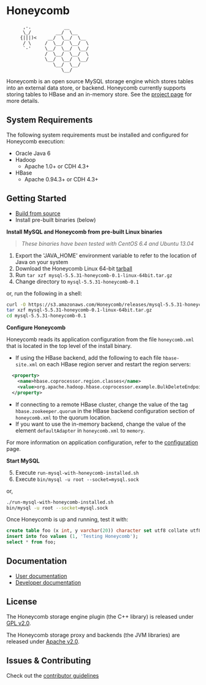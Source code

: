# Honeycomb

```
      ,-.            __
      \_/         __/  \__
     {|||)<    __/  \__/  \__
      / \     /  \__/  \__/  \
      `-'     \__/  \__/  \__/
              /  \__/  \__/  \
              \__/  \__/  \__/
                 \__/  \__/
                    \__/

```

Honeycomb is an open source MySQL storage engine which stores tables into an external data store, or backend.  Honeycomb currently supports storing tables to HBase and an in-memory store.  See the [project page](http://nearinfinity.github.io/honeycomb/) for more details.

## System Requirements

The following system requirements must be installed and configured for Honeycomb execution:

* Oracle Java 6
* Hadoop 
  * Apache 1.0+ or CDH 4.3+ 	
* HBase 
  * Apache 0.94.3+ or CDH 4.3+

## Getting Started
* [Build from source](https://github.com/nearinfinity/honeycomb/wiki/Building-From-Source)
* Install pre-built binaries (below)

**Install MySQL and Honeycomb from pre-built Linux binaries**
> *These binaries have been tested with CentOS 6.4 and Ubuntu 13.04*

1. Export the 'JAVA_HOME' environment variable to refer to the location of Java on your system
2. Download the Honeycomb Linux 64-bit [tarball](https://github.com/nearinfinity/honeycomb/wiki/Downloads)
3. Run `tar xzf mysql-5.5.31-honeycomb-0.1-linux-64bit.tar.gz`
4. Change directory to `mysql-5.5.31-honeycomb-0.1`

or, run the following in a shell:

```bash
curl -O https://s3.amazonaws.com/Honeycomb/releases/mysql-5.5.31-honeycomb-0.1-linux-64bit.tar.gz
tar xzf mysql-5.5.31-honeycomb-0.1-linux-64bit.tar.gz
cd mysql-5.5.31-honeycomb-0.1
```

**Configure Honeycomb**

Honeycomb reads its application configuration from the file `honeycomb.xml` that is located in the top level of the install binary.

* If using the HBase backend, add the following to each file `hbase-site.xml` on each HBase region server and restart the region servers:

```XML
  <property>
    <name>hbase.coprocessor.region.classes</name>
    <value>org.apache.hadoop.hbase.coprocessor.example.BulkDeleteEndpoint</value>
  </property>
```

* If connecting to a remote HBase cluster, change the value of the tag `hbase.zookeeper.quorum` in the HBase backend configuration section of `honeycomb.xml` to the quorum location.
* If you want to use the in-memory backend, change the value of the element `defaultAdapter` in `honeycomb.xml` to `memory`.

For more information on application configuration, refer to the [configuration](https://github.com/nearinfinity/honeycomb/wiki/Configuration-%26-Logging#configuration) page.

**Start MySQL**

5. Execute `run-mysql-with-honeycomb-installed.sh`
6. Execute `bin/mysql -u root --socket=mysql.sock` 

or,

```bash
./run-mysql-with-honeycomb-installed.sh
bin/mysql -u root --socket=mysql.sock
```

Once Honeycomb is up and running, test it with:

```SQL
create table foo (x int, y varchar(20)) character set utf8 collate utf8_bin engine=honeycomb;
insert into foo values (1, 'Testing Honeycomb');
select * from foo;
```

## Documentation

* [User documentation](https://github.com/nearinfinity/honeycomb/wiki)
* [Developer documentation](https://github.com/nearinfinity/honeycomb/wiki/Developer-Resources)

## License

The Honeycomb storage engine plugin (the C++ library) is released under [GPL v2.0](https://www.gnu.org/licenses/gpl-2.0.html).

The Honeycomb storage proxy and backends (the JVM libraries) are released under [Apache v2.0](https://www.apache.org/licenses/LICENSE-2.0.html).

## Issues & Contributing

Check out the [contributor guidelines](https://github.com/nearinfinity/honeycomb/blob/develop/CONTRIBUTING.md)
